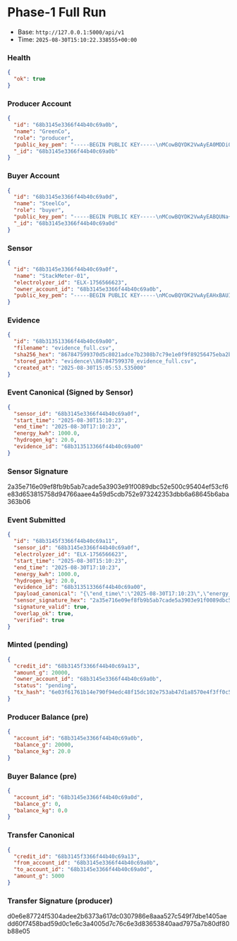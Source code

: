 # Phase-1 Full Run
- Base: `http://127.0.0.1:5000/api/v1`
- Time: `2025-08-30T15:10:22.338555+00:00`

### Health
```json
{
  "ok": true
}
```

### Producer Account
```json
{
  "id": "68b3145e3366f44b40c69a0b",
  "name": "GreenCo",
  "role": "producer",
  "public_key_pem": "-----BEGIN PUBLIC KEY-----\nMCowBQYDK2VwAyEA0MDDi0kUk2/RctbGR5Ems9p4Jfr5yzicWHpXXxqKMlA=\n-----END PUBLIC KEY-----\n",
  "_id": "68b3145e3366f44b40c69a0b"
}
```

### Buyer Account
```json
{
  "id": "68b3145e3366f44b40c69a0d",
  "name": "SteelCo",
  "role": "buyer",
  "public_key_pem": "-----BEGIN PUBLIC KEY-----\nMCowBQYDK2VwAyEABQUNa+DeJE7G2IKE+TAcUWzjGb9nxWJ249Nivl02zq0=\n-----END PUBLIC KEY-----\n",
  "_id": "68b3145e3366f44b40c69a0d"
}
```

### Sensor
```json
{
  "id": "68b3145e3366f44b40c69a0f",
  "name": "StackMeter-01",
  "electrolyzer_id": "ELX-1756566623",
  "owner_account_id": "68b3145e3366f44b40c69a0b",
  "public_key_pem": "-----BEGIN PUBLIC KEY-----\nMCowBQYDK2VwAyEAHxBAUITq8swRMViLk2xJngBkrtEltwYOPiZn6XiIzXA=\n-----END PUBLIC KEY-----\n"
}
```

### Evidence
```json
{
  "id": "68b313513366f44b40c69a00",
  "filename": "evidence_full.csv",
  "sha256_hex": "867847599370d5c8021adce7b2308b7c79e1e0f9f89256475eba2b4f0f18d0c6",
  "stored_path": "evidence\\867847599370_evidence_full.csv",
  "created_at": "2025-08-30T15:05:53.535000"
}
```

### Event Canonical (Signed by Sensor)
```json
{
  "sensor_id": "68b3145e3366f44b40c69a0f",
  "start_time": "2025-08-30T15:10:23",
  "end_time": "2025-08-30T17:10:23",
  "energy_kwh": 1000.0,
  "hydrogen_kg": 20.0,
  "evidence_id": "68b313513366f44b40c69a00"
}
```

### Sensor Signature
2a35e716e09ef8fb9b5ab7cade5a3903e91f0089dbc52e500c95404ef53cf6e83d653815758d94766aaee4a59d5cdb752e973242353dbb6a68645b6aba363b06

### Event Submitted
```json
{
  "id": "68b3145f3366f44b40c69a11",
  "sensor_id": "68b3145e3366f44b40c69a0f",
  "electrolyzer_id": "ELX-1756566623",
  "start_time": "2025-08-30T15:10:23",
  "end_time": "2025-08-30T17:10:23",
  "energy_kwh": 1000.0,
  "hydrogen_kg": 20.0,
  "evidence_id": "68b313513366f44b40c69a00",
  "payload_canonical": "{\"end_time\":\"2025-08-30T17:10:23\",\"energy_kwh\":1000.0,\"evidence_id\":\"68b313513366f44b40c69a00\",\"hydrogen_kg\":20.0,\"sensor_id\":\"68b3145e3366f44b40c69a0f\",\"start_time\":\"2025-08-30T15:10:23\"}",
  "sensor_signature_hex": "2a35e716e09ef8fb9b5ab7cade5a3903e91f0089dbc52e500c95404ef53cf6e83d653815758d94766aaee4a59d5cdb752e973242353dbb6a68645b6aba363b06",
  "signature_valid": true,
  "overlap_ok": true,
  "verified": true
}
```

### Minted (pending)
```json
{
  "credit_id": "68b3145f3366f44b40c69a13",
  "amount_g": 20000,
  "owner_account_id": "68b3145e3366f44b40c69a0b",
  "status": "pending",
  "tx_hash": "6e03f61761b14e790f94edc48f15dc102e753ab47d1a8570e4f3ff0c5ef7487a"
}
```

### Producer Balance (pre)
```json
{
  "account_id": "68b3145e3366f44b40c69a0b",
  "balance_g": 20000,
  "balance_kg": 20.0
}
```

### Buyer Balance (pre)
```json
{
  "account_id": "68b3145e3366f44b40c69a0d",
  "balance_g": 0,
  "balance_kg": 0.0
}
```

### Transfer Canonical
```json
{
  "credit_id": "68b3145f3366f44b40c69a13",
  "from_account_id": "68b3145e3366f44b40c69a0b",
  "to_account_id": "68b3145e3366f44b40c69a0d",
  "amount_g": 5000
}
```

### Transfer Signature (producer)
d0e6e87724f5304adee2b6373a617dc0307986e8aaa527c549f7dbe1405aedd60f7458bad59d0c1e6c3a4005d7c76c6e3d83653840aad7975a7b80df80b88e05

